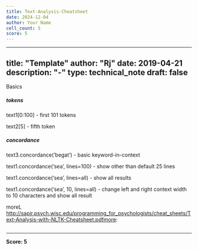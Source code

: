 ```yaml
---
title: Text-Analysis-Cheatsheet
date: 2024-12-04
author: Your Name
cell_count: 5
score: 5
---
```


---
title: "Template"
author: "Rj"
date: 2019-04-21
description: "-"
type: technical_note
draft: false
---
Basics

#####  tokens

 text1[0:100] - first 101 tokens 
 
 text2[5] - fifth token
 

##### concordance

text3.concordance(‘begat’) - basic keyword-in-context

text1.concordance(‘sea’, lines=100) - show other than default 25 lines

text1.concordance(‘sea’, lines=all) - show all results

text1.concordance(‘sea’, 10, lines=all) - change left and right context width to 10 characters and show all result

moreL http://sapir.psych.wisc.edu/programming_for_psychologists/cheat_sheets/Text-Analysis-with-NLTK-Cheatsheet.pdfmore: 


```python

```


---
**Score: 5**